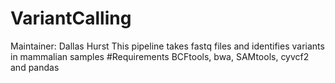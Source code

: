 # VariantCalling
Maintainer: Dallas Hurst
This pipeline takes fastq files and identifies variants in mammalian samples
#Requirements
BCFtools, bwa, SAMtools, cyvcf2 and pandas
